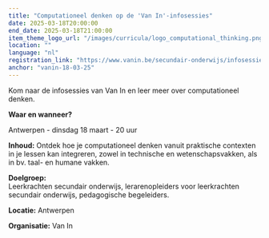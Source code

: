 ```yaml
---
title: "Computationeel denken op de 'Van In'-infosessies"
date: 2025-03-18T20:00:00
end_date: 2025-03-18T21:00:00
item_theme_logo_url: "/images/curricula/logo_computational_thinking.png"
location: ""
language: "nl"
registration_link: "https://www.vanin.be/secundair-onderwijs/infosessies/infosessies-op-locatie/"
anchor: "vanin-18-03-25"
---
```

Kom naar de infosessies van Van In en leer meer over computationeel denken.

**Waar en wanneer?**

Antwerpen - dinsdag 18 maart - 20 uur

**Inhoud:** Ontdek hoe je computationeel denken vanuit praktische contexten in je lessen kan integreren, zowel in technische en wetenschapsvakken, als in bv. taal- en humane vakken.

**Doelgroep:** <br>
Leerkrachten secundair onderwijs, lerarenopleiders voor leerkrachten secundair onderwijs, pedagogische begeleiders.

**Locatie:** Antwerpen

**Organisatie:** Van In

